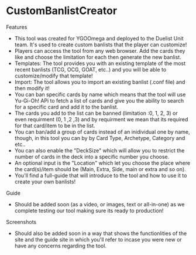 # CustomBanlistCreator
Features
- This tool was created for YGOOmega and deployed to the Duelist Unit team. It's used to create custom banlists that the player can customize!
- Players can access the tool from any web browser. Add the cards they like and choose the limitation for each then generate the new banlist. 
- Templates: The tool provides you with an existing template of the most recent banlists (TCG, OCG, GOAT, etc..) and you will be able to
customize/modify that template!
- Import: The tool allows you to import an existing banlist (.conf file) and then modify it! 
- You can ban specific cards by name which means that the tool will use Yu-Gi-Oh! APi to fetch a list of cards and give you the ability to search
for a specific card and add it to the banlist.
- The cards you add to the list can be banned (limitation :0, 1, 2, 3) or even requirment (0, 1 ,2 ,3) and by requirment we mean that its required
for that card/item to be in the list. 
- You can ban/add a group of cards instead of an inidividual one by name, though, in this tool you can by by Card Type, Archetype, Category and etc..
- You can also enable the "DeckSize" which will allow you to restrict the number of cards in the deck into a specific number you choose. 
- An optional input is the "Location" which let you choose the place where the card(s)/item should be (Main, Extra, Side, main or extra and so on).
- You'll find a full-guide that will introduce to the tool and how to use it to create your own banlists!


Guide
- Should be added soon (as a video, or images, text or all-in-one) as we complete testing our tool making sure its ready to production!

Screenshots
- Should also be added soon in a way that shows the functionlities of the site and the guide site in which you'll refer to incase you were new or have
any concerns regarding the tool.
